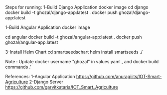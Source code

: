 Steps for running:
1-Build Django Application docker image
cd django
docker build -t ghozal/django-app:latest .
docker push ghozal/django-app:latest

1-Build Angular Application docker image

cd angular
docker build -t ghozal/angular-app:latest .
docker push ghozal/angular-app:latest


3-Install Helm Chart
cd smartseedschart
helm install smartseeds ./


Note : Update docker username "ghozal" in values.yaml , and docker build commands .'

References:
1-Angular Application https://github.com/anuragiiits/IOT-Smart-Agriculture
2-Django Server https://github.com/garvitkataria/IOT_Smart_Agriculture
